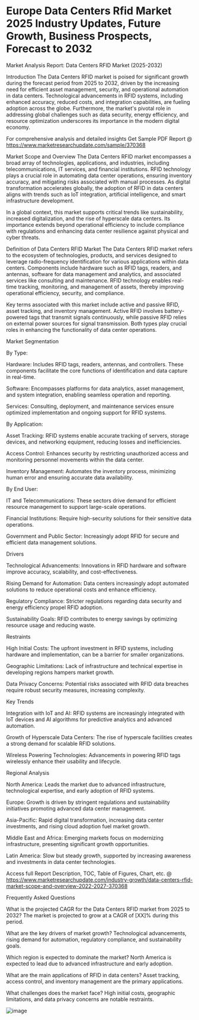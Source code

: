 # Europe Data Centers Rfid Market 2025 Industry Updates, Future Growth, Business Prospects, Forecast to 2032
Market Analysis Report: Data Centers RFID Market (2025-2032)

Introduction The Data Centers RFID market is poised for significant growth during the forecast period from 2025 to 2032, driven by the increasing need for efficient asset management, security, and operational automation in data centers. Technological advancements in RFID systems, including enhanced accuracy, reduced costs, and integration capabilities, are fueling adoption across the globe. Furthermore, the market's pivotal role in addressing global challenges such as data security, energy efficiency, and resource optimization underscores its importance in the modern digital economy.

For comprehensive analysis and detailed insights Get Sample PDF Report @ https://www.marketresearchupdate.com/sample/370368


Market Scope and Overview The Data Centers RFID market encompasses a broad array of technologies, applications, and industries, including telecommunications, IT services, and financial institutions. RFID technology plays a crucial role in automating data center operations, ensuring inventory accuracy, and mitigating risks associated with manual processes. As digital transformation accelerates globally, the adoption of RFID in data centers aligns with trends such as IoT integration, artificial intelligence, and smart infrastructure development.

In a global context, this market supports critical trends like sustainability, increased digitalization, and the rise of hyperscale data centers. Its importance extends beyond operational efficiency to include compliance with regulations and enhancing data center resilience against physical and cyber threats.

Definition of Data Centers RFID Market The Data Centers RFID market refers to the ecosystem of technologies, products, and services designed to leverage radio-frequency identification for various applications within data centers. Components include hardware such as RFID tags, readers, and antennas, software for data management and analytics, and associated services like consulting and maintenance. RFID technology enables real-time tracking, monitoring, and management of assets, thereby improving operational efficiency, security, and compliance.

Key terms associated with this market include active and passive RFID, asset tracking, and inventory management. Active RFID involves battery-powered tags that transmit signals continuously, while passive RFID relies on external power sources for signal transmission. Both types play crucial roles in enhancing the functionality of data center operations.

Market Segmentation

By Type:

Hardware: Includes RFID tags, readers, antennas, and controllers. These components facilitate the core functions of identification and data capture in real-time.

Software: Encompasses platforms for data analytics, asset management, and system integration, enabling seamless operation and reporting.

Services: Consulting, deployment, and maintenance services ensure optimized implementation and ongoing support for RFID systems.

By Application:

Asset Tracking: RFID systems enable accurate tracking of servers, storage devices, and networking equipment, reducing losses and inefficiencies.

Access Control: Enhances security by restricting unauthorized access and monitoring personnel movements within the data center.

Inventory Management: Automates the inventory process, minimizing human error and ensuring accurate data availability.

By End User:

IT and Telecommunications: These sectors drive demand for efficient resource management to support large-scale operations.

Financial Institutions: Require high-security solutions for their sensitive data operations.

Government and Public Sector: Increasingly adopt RFID for secure and efficient data management solutions.

Drivers

Technological Advancements: Innovations in RFID hardware and software improve accuracy, scalability, and cost-effectiveness.

Rising Demand for Automation: Data centers increasingly adopt automated solutions to reduce operational costs and enhance efficiency.

Regulatory Compliance: Stricter regulations regarding data security and energy efficiency propel RFID adoption.

Sustainability Goals: RFID contributes to energy savings by optimizing resource usage and reducing waste.

Restraints

High Initial Costs: The upfront investment in RFID systems, including hardware and implementation, can be a barrier for smaller organizations.

Geographic Limitations: Lack of infrastructure and technical expertise in developing regions hampers market growth.

Data Privacy Concerns: Potential risks associated with RFID data breaches require robust security measures, increasing complexity.

Key Trends

Integration with IoT and AI: RFID systems are increasingly integrated with IoT devices and AI algorithms for predictive analytics and advanced automation.

Growth of Hyperscale Data Centers: The rise of hyperscale facilities creates a strong demand for scalable RFID solutions.

Wireless Powering Technologies: Advancements in powering RFID tags wirelessly enhance their usability and lifecycle.

Regional Analysis

North America: Leads the market due to advanced infrastructure, technological expertise, and early adoption of RFID systems.

Europe: Growth is driven by stringent regulations and sustainability initiatives promoting advanced data center management.

Asia-Pacific: Rapid digital transformation, increasing data center investments, and rising cloud adoption fuel market growth.

Middle East and Africa: Emerging markets focus on modernizing infrastructure, presenting significant growth opportunities.

Latin America: Slow but steady growth, supported by increasing awareness and investments in data center technologies.

Access full Report Description, TOC, Table of Figures, Chart, etc. @ https://www.marketresearchupdate.com/industry-growth/data-centers-rfid-market-scope-and-overview-2022-2027-370368


Frequently Asked Questions

What is the projected CAGR for the Data Centers RFID market from 2025 to 2032? The market is projected to grow at a CAGR of [XX]% during this period.

What are the key drivers of market growth? Technological advancements, rising demand for automation, regulatory compliance, and sustainability goals.

Which region is expected to dominate the market? North America is expected to lead due to advanced infrastructure and early adoption.

What are the main applications of RFID in data centers? Asset tracking, access control, and inventory management are the primary applications.

What challenges does the market face? High initial costs, geographic limitations, and data privacy concerns are notable restraints.

![image](https://github.com/user-attachments/assets/50267b56-0111-4cda-a34f-38a9e54e5db5)
